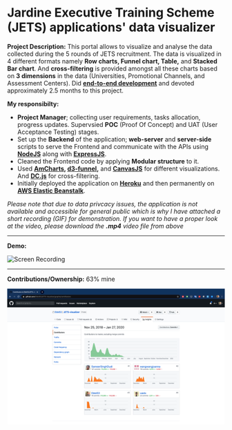 # Jardine Executive Training Scheme (JETS) applications' data visualizer

**Project Description:** This portal allows to visualize and analyse the data collected during the 5 rounds of JETS recruitment. The data is visualized in 4 different formats namely **Row charts, Funnel chart, Table,** and **Stacked Bar chart**. And **cross-filtering** is provided amongst all these charts based on **3 dimensions** in the data (Universities, Promotional Channels, and Assessment Centers). Did **[end-to-end development](http://www.rapidsofttechnologies.com/end-to-end-website-development.php)** and devoted approximately 2.5 months to this project.

**My responsibilty:**
* **Project Manager**; collecting user requirements, tasks allocation, progress updates. Supervsied **POC** (Proof Of Concept) and UAT (User Acceptance Testing) stages.
* Set up the **Backend** of the application; **web-server** and **server-side** scripts to serve the Frontend and communicate with the APIs using **[NodeJS](https://nodejs.org/en/)** along with **[ExpressJS](https://expressjs.com/)**.
* Cleaned the Frontend code by applying **Modular structure** to it. 
* Used **[AmCharts](https://www.amcharts.com/), [d3-funnel](https://jakezatecky.github.io/d3-funnel/),** and **[CanvasJS](https://canvasjs.com/)** for different visualizations. And **[DC.js](https://dc-js.github.io/dc.js/)** for cross-filtering.
* Initially deployed the application on **[Heroku](https://www.heroku.com/)** and then permanently on **[AWS Elastic Beanstalk](https://aws.amazon.com/elasticbeanstalk/)**.

*Please note that due to data privcacy issues, the application is not available and accessible for general public which is why I have attached a short recording (GIF) for demonstration. If you want to have a proper look at the video, please download the **.mp4** video file from above*

---

**Demo:**

![Screen Recording](https://github.com/Ebbi53/past_projects_demos/blob/master/3.%20JETS%20Visualizer/WhatsApp%20Video%202019-01-23%20at%2017.00.42.gif)

---

**Contributions/Ownership:** 63% mine

![Screen Capture](https://github.com/Ebbi53/past_projects_demos/blob/master/3.%20JETS%20Visualizer/Screenshot%202020-01-27%20at%205.39.00%20PM.png)
